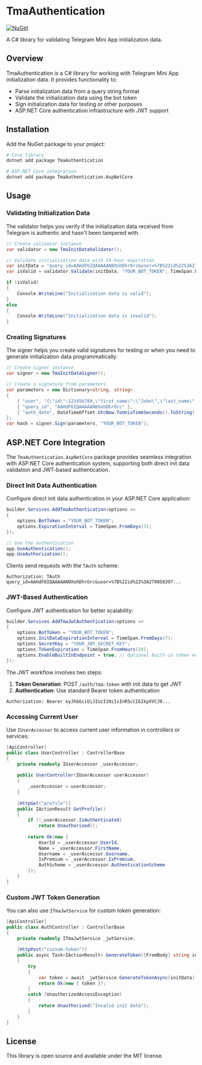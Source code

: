 # TmaAuthentication

[![NuGet](https://img.shields.io/nuget/v/TmaAuthentication.svg)](https://www.nuget.org/packages/TmaAuthentication/)

A C# library for validating Telegram Mini App initialization data.

## Overview

TmaAuthentication is a C# library for working with Telegram Mini App initialization data. It provides functionality to:

- Parse initialization data from a query string format
- Validate the initialization data using the bot token
- Sign initialization data for testing or other purposes
- ASP.NET Core authentication infrastructure with JWT support

## Installation

Add the NuGet package to your project:

```bash
# Core library
dotnet add package TmaAuthentication

# ASP.NET Core integration
dotnet add package TmaAuthentication.AspNetCore
```

## Usage

### Validating Initialization Data

The validator helps you verify if the initialization data received from Telegram is authentic and hasn't been tampered with.

```csharp
// Create validator instance
var validator = new TmaInitDataValidator();

// Validate initialization data with 24-hour expiration
var initData = "query_id=AAHdF6IQAAAAAN0XohDhrOrc&user=%7B%22id%22%3A279058397%2C%22first_name%22%3A%22John%22%2C%22last_name%22%3A%22Doe%22%7D&auth_date=1713542400&hash=abc123...";
var isValid = validator.Validate(initData, "YOUR_BOT_TOKEN", TimeSpan.FromHours(24));

if (isValid)
{
    Console.WriteLine("Initialization data is valid");
}
else
{
    Console.WriteLine("Initialization data is invalid");
}
```

### Creating Signatures

The signer helps you create valid signatures for testing or when you need to generate initialization data programmatically.

```csharp
// Create signer instance
var signer = new TmaInitDataSigner();

// Create a signature from parameters
var parameters = new Dictionary<string, string>
{
    { "user", "{\"id\":123456789,\"first_name\":\"John\",\"last_name\":\"Doe\"}" },
    { "query_id", "AAHdF6IQAAAAAN0XohDhrOrc" },
    { "auth_date", DateTimeOffset.UtcNow.ToUnixTimeSeconds().ToString() }
};
var hash = signer.Sign(parameters, "YOUR_BOT_TOKEN");
```

## ASP.NET Core Integration

The `TmaAuthentication.AspNetCore` package provides seamless integration with ASP.NET Core authentication system, supporting both direct init data validation and JWT-based authentication.

### Direct Init Data Authentication

Configure direct init data authentication in your ASP.NET Core application:

```csharp
builder.Services.AddTmaAuthentication(options =>
{
    options.BotToken = "YOUR_BOT_TOKEN";
    options.ExpirationInterval = TimeSpan.FromDays(7);
});

// Use the authentication
app.UseAuthentication();
app.UseAuthorization();
```

Clients send requests with the `TAuth` scheme:

```
Authorization: TAuth query_id=AAHdF6IQAAAAAN0XohDhrOrc&user=%7B%22id%22%3A279058397...
```

### JWT-Based Authentication

Configure JWT authentication for better scalability:

```csharp
builder.Services.AddTmaJwtAuthentication(options =>
{
    options.BotToken = "YOUR_BOT_TOKEN";
    options.InitDataExpirationInterval = TimeSpan.FromDays(7);
    options.SecretKey = "YOUR_JWT_SECRET_KEY";
    options.TokenExpiration = TimeSpan.FromHours(24);
    options.EnableBuiltInEndpoint = true; // Optional built-in token endpoint
});
```

The JWT workflow involves two steps:

1. **Token Generation**: POST `/auth/tma-token` with init data to get JWT
2. **Authentication**: Use standard Bearer token authentication

```
Authorization: Bearer eyJhbGciOiJIUzI1NiIsInR5cCI6IkpXVCJ9...
```

### Accessing Current User

Use `IUserAccessor` to access current user information in controllers or services:

```csharp
[ApiController]
public class UserController : ControllerBase
{
    private readonly IUserAccessor _userAccessor;
    
    public UserController(IUserAccessor userAccessor)
    {
        _userAccessor = userAccessor;
    }
    
    [HttpGet("profile")]
    public IActionResult GetProfile()
    {
        if (!_userAccessor.IsAuthenticated)
            return Unauthorized();
            
        return Ok(new {
            UserId = _userAccessor.UserId,
            Name = _userAccessor.FirstName,
            Username = _userAccessor.Username,
            IsPremium = _userAccessor.IsPremium,
            AuthScheme = _userAccessor.AuthenticationScheme
        });
    }
}
```

### Custom JWT Token Generation

You can also use `ITmaJwtService` for custom token generation:

```csharp
[ApiController]
public class AuthController : ControllerBase
{
    private readonly ITmaJwtService _jwtService;
    
    [HttpPost("custom-token")]
    public async Task<IActionResult> GenerateToken([FromBody] string initData)
    {
        try
        {
            var token = await _jwtService.GenerateTokenAsync(initData);
            return Ok(new { token });
        }
        catch (UnauthorizedAccessException)
        {
            return Unauthorized("Invalid init data");
        }
    }
}
```

## License

This library is open source and available under the MIT license.